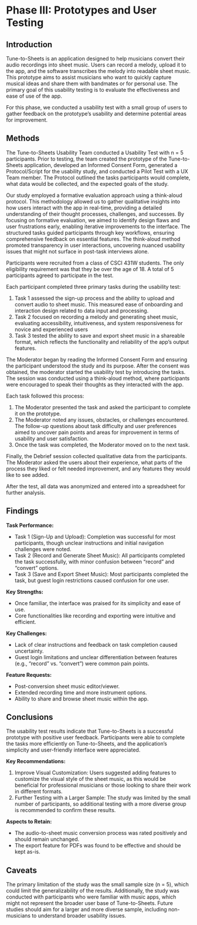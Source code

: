# Phase III: Prototypes and User Testing

## Introduction

Tune-to-Sheets is an application designed to help musicians convert their audio recordings into sheet music. Users can record a melody, upload it to the app, and the software transcribes the melody into readable sheet music. This prototype aims to assist musicians who want to quickly capture musical ideas and share them with bandmates or for personal use. The primary goal of this usability testing is to evaluate the effectiveness and ease of use of the app.

For this phase, we conducted a usability test with a small group of users to gather feedback on the prototype’s usability and determine potential areas for improvement.

## Methods

The Tune-to-Sheets Usability Team conducted a Usability Test with n = 5 participants. Prior to testing, the team created the prototype of the Tune-to-Sheets application, developed an Informed Consent Form, generated a Protocol/Script for the usability study, and conducted a Pilot Test with a UX Team member. The Protocol outlined the tasks participants would complete, what data would be collected, and the expected goals of the study.

Our study employed a formative evaluation approach using a think-aloud protocol. This methodology allowed us to gather qualitative insights into how users interact with the app in real-time, providing a detailed understanding of their thought processes, challenges, and successes. By focusing on formative evaluation, we aimed to identify design flaws and user frustrations early, enabling iterative improvements to the interface. The structured tasks guided participants through key workflows, ensuring comprehensive feedback on essential features. The think-aloud method promoted transparency in user interactions, uncovering nuanced usability issues that might not surface in post-task interviews alone.

Participants were recruited from a class of CSCI 431W students. The only eligibility requirement was that they be over the age of 18. A total of 5 participants agreed to participate in the test.

Each participant completed three primary tasks during the usability test:
1. Task 1 assessed the sign-up process and the ability to upload and convert audio to sheet music. This measured ease of onboarding and interaction design related to data input and processing.
2. Task 2 focused on recording a melody and generating sheet music, evaluating accessibility, intuitiveness, and system responsiveness for novice and experienced users
3. Task 3 tested the ability to save and export sheet music in a shareable format, which reflects the functionality and reliability of the app’s output features.

The Moderator began by reading the Informed Consent Form and ensuring the participant understood the study and its purpose. After the consent was obtained, the moderator started the usability test by introducing the tasks. The session was conducted using a think-aloud method, where participants were encouraged to speak their thoughts as they interacted with the app.

Each task followed this process:
1. The Moderator presented the task and asked the participant to complete it on the prototype.
2. The Moderator noted any issues, obstacles, or challenges encountered. The follow-up questions about task difficulty and user preferences aimed to uncover pain points and areas for improvement in terms of usability and user satisfaction.
3. Once the task was completed, the Moderator moved on to the next task.

Finally, the Debrief session collected qualitative data from the participants. The Moderator asked the users about their experience, what parts of the process they liked or felt needed improvement, and any features they would like to see added.

After the test, all data was anonymized and entered into a spreadsheet for further analysis.

## Findings

**Task Performance:**
* Task 1 (Sign-Up and Upload): Completion was successful for most participants, though unclear instructions and initial navigation challenges were noted.
* Task 2 (Record and Generate Sheet Music): All participants completed the task successfully, with minor confusion between “record” and “convert” options.
* Task 3 (Save and Export Sheet Music): Most participants completed the task, but guest login restrictions caused confusion for one user.

**Key Strengths:**
* Once familiar, the interface was praised for its simplicity and ease of use.
* Core functionalities like recording and exporting were intuitive and efficient.

**Key Challenges:**
* Lack of clear instructions and feedback on task completion caused uncertainty.
* Guest login limitations and unclear differentiation between features (e.g., “record” vs. “convert”) were common pain points.

**Feature Requests:**
* Post-conversion sheet music editor/viewer.
* Extended recording time and more instrument options.
* Ability to share and browse sheet music within the app.

## Conclusions

The usability test results indicate that Tune-to-Sheets is a successful prototype with positive user feedback. Participants were able to complete the tasks more efficiently on Tune-to-Sheets, and the application’s simplicity and user-friendly interface were appreciated.

**Key Recommendations:**
1. Improve Visual Customization: Users suggested adding features to customize the visual style of the sheet music, as this would be beneficial for professional musicians or those looking to share their work in different formats.
2. Further Testing with a Larger Sample: The study was limited by the small number of participants, so additional testing with a more diverse group is recommended to confirm these results.

**Aspects to Retain:**
* The audio-to-sheet music conversion process was rated positively and should remain unchanged.
* The export feature for PDFs was found to be effective and should be kept as-is.

## Caveats

The primary limitation of the study was the small sample size (n = 5), which could limit the generalizability of the results. Additionally, the study was conducted with participants who were familiar with music apps, which might not represent the broader user base of Tune-to-Sheets. Future studies should aim for a larger and more diverse sample, including non-musicians to understand broader usability issues.
